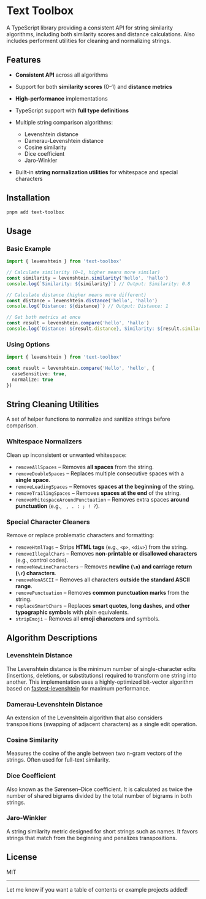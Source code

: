 # Text Toolbox

A TypeScript library providing a consistent API for string similarity algorithms, including both similarity scores and distance calculations. Also includes performent utilities for cleaning and normalizing strings.

## Features

* **Consistent API** across all algorithms
* Support for both **similarity scores** (0–1) and **distance metrics**
* **High-performance** implementations
* TypeScript support with **full type definitions**
* Multiple string comparison algorithms:

  * Levenshtein distance
  * Damerau-Levenshtein distance
  * Cosine similarity
  * Dice coefficient
  * Jaro-Winkler
* Built-in **string normalization utilities** for whitespace and special characters

## Installation

```bash
pnpm add text-toolbox
```

## Usage

### Basic Example

```ts
import { levenshtein } from 'text-toolbox'

// Calculate similarity (0–1, higher means more similar)
const similarity = levenshtein.similarity('hello', 'hallo')
console.log(`Similarity: ${similarity}`) // Output: Similarity: 0.8

// Calculate distance (higher means more different)
const distance = levenshtein.distance('hello', 'hallo')
console.log(`Distance: ${distance}`) // Output: Distance: 1

// Get both metrics at once
const result = levenshtein.compare('hello', 'hallo')
console.log(`Distance: ${result.distance}, Similarity: ${result.similarity}`)
```

### Using Options

```ts
import { levenshtein } from 'text-toolbox'

const result = levenshtein.compare('Hello', 'hello', {
  caseSensitive: true,
  normalize: true
})
```

## String Cleaning Utilities

A set of helper functions to normalize and sanitize strings before comparison.

### Whitespace Normalizers

Clean up inconsistent or unwanted whitespace:

* `removeAllSpaces` – Removes **all spaces** from the string.
* `removeDoubleSpaces` – Replaces multiple consecutive spaces with a **single space**.
* `removeLeadingSpaces` – Removes **spaces at the beginning** of the string.
* `removeTrailingSpaces` – Removes **spaces at the end** of the string.
* `removeWhitespaceAroundPunctuation` – Removes extra spaces **around punctuation** (e.g., ` , . : ; ! ?`).

### Special Character Cleaners

Remove or replace problematic characters and formatting:

* `removeHtmlTags` – Strips **HTML tags** (e.g., `<p>`, `<div>`) from the string.
* `removeIllegalChars` – Removes **non-printable or disallowed characters** (e.g., control codes).
* `removeNewLineCharacters` – Removes **newline (`\n`) and carriage return (`\r`) characters**.
* `removeNonASCII` – Removes all characters **outside the standard ASCII range**.
* `removePunctuation` – Removes **common punctuation marks** from the string.
* `replaceSmartChars` – Replaces **smart quotes, long dashes, and other typographic symbols** with plain equivalents.
* `stripEmoji` – Removes all **emoji characters** and symbols.

## Algorithm Descriptions

### Levenshtein Distance

The Levenshtein distance is the minimum number of single-character edits (insertions, deletions, or substitutions) required to transform one string into another. This implementation uses a highly-optimized bit-vector algorithm based on [fastest-levenshtein](https://github.com/ka-weihe/fastest-levenshtein) for maximum performance.

### Damerau-Levenshtein Distance

An extension of the Levenshtein algorithm that also considers transpositions (swapping of adjacent characters) as a single edit operation.

### Cosine Similarity

Measures the cosine of the angle between two n-gram vectors of the strings. Often used for full-text similarity.

### Dice Coefficient

Also known as the Sørensen–Dice coefficient. It is calculated as twice the number of shared bigrams divided by the total number of bigrams in both strings.

### Jaro-Winkler

A string similarity metric designed for short strings such as names. It favors strings that match from the beginning and penalizes transpositions.

## License

MIT

---

Let me know if you want a table of contents or example projects added!
